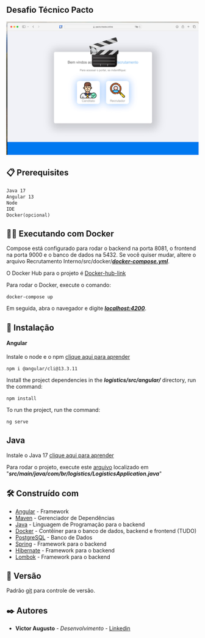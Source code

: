 ## Desafio Técnico Pacto

[![Desafio Técnico Pacto](/src/img.jpg)](https://youtu.be/_fe1OWj9Wcs)

## 📋 Prerequisites

```
Java 17
Angular 13
Node
IDE
Docker(opcional)
```

## 🐋🚢 Executando com Docker

Compose está configurado para rodar o backend na porta 8081, o frontend na porta 9000 e o banco de dados na 5432. Se
você quiser mudar, altere o arquivo Recrutamento Interno/src/docker/***[docker-compose.yml](src/docker/docker-compose.yml)***.

O Docker Hub para o projeto
é [Docker-hub-link](https://hub.docker.com/r/victormachado38/pacto/tags)

Para rodar o Docker, execute o comando:

```
docker-compose up
```

Em seguida, abra o navegador e digite [***localhost:4200***](http://localhost:4200/).

## 🔧 Instalação

#### Angular

Instale o node e o npm [clique aqui para aprender](https://nodejs.org/pt-br/download/package-manager)

```
npm i @angular/cli@13.3.11
```

Install the project dependencies in the ***logistics/src/angular/*** directory, run the command:

```
npm install
```

To run the project, run the command:

```
ng serve
```

## Java

Instale o Java 17 [clique aqui para aprender](https://www.oracle.com/br/java/technologies/javase-jdk17-downloads.html)

Para rodar o projeto, execute este [arquivo](src/main/java/com/br/internalrecruitment/LogisticsApplication.java)
localizado em "***src/main/java/com/br/logistics/LogisticsApplication.java***"

## 🛠️ Construído com

* [Angular](https://www.npmjs.com/package/@angular/cli/v/13.3.11) - Framework
* [Maven](https://maven.apache.org/) - Gerenciador de Dependências
* [Java](https://www.java.com/pt-BR/) - Linguagem de Programação para o backend
* [Docker](https://www.docker.com/) - Contêiner para o banco de dados, backend e frontend (TUDO)
* [PostgreSQL](https://www.postgresql.org/) - Banco de Dados
* [Spring](https://spring.io/) - Framework para o backend
* [Hibernate](https://hibernate.org/) - Framework para o backend
* [Lombok](https://projectlombok.org/) - Framework para o backend

## 📌 Versão

Padrão [git](https://git-scm.com/) para controle de versão.

## ✒️ Autores

* **Victor Augusto** - *Desenvolvimento* - [Linkedin](https://www.linkedin.com/in/victormachado38/)
